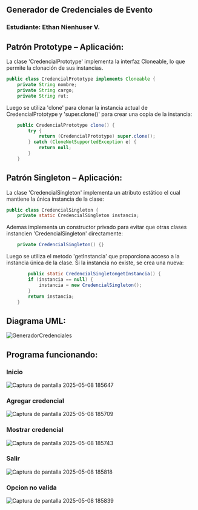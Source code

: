 ## Generador de Credenciales de Evento

### Estudiante: Ethan Nienhuser V.

## Patrón Prototype – Aplicación:
La clase 'CredencialPrototype' implementa la interfaz Cloneable, lo que permite la clonación de sus instancias.
```java
public class CredencialPrototype implements Cloneable {
    private String nombre;
    private String cargo;
    private String rut;
```

Luego se utiliza 'clone' para clonar la instancia actual de CredencialPrototype y 'super.clone()' para crear una copia de la instancia:

```java
    public CredencialPrototype clone() {
        try {
            return (CredencialPrototype) super.clone();
        } catch (CloneNotSupportedException e) {
            return null;
        }
    }
```
## Patrón Singleton – Aplicación:
La clase 'CredencialSingleton' implementa un atributo estático el cual mantiene la única instancia de la clase:
```java
public class CredencialSingleton {
    private static CredencialSingleton instancia;
```

Ademas implementa un constructor privado para evitar que otras clases instancien 'CredencialSingleton' directamente:
```java
    private CredencialSingleton() {}
```

Luego se utiliza el metodo 'getInstancia' que proporciona acceso a la instancia única de la clase. Si la instancia no existe, se crea una nueva:

```java
        public static CredencialSingletongetInstancia() {
        if (instancia == null) {
            instancia = new CredencialSingleton();
        }
        return instancia;
    }
```
## Diagrama UML:
![GeneradorCredenciales](https://github.com/user-attachments/assets/68d7cd31-1e27-4c52-a4ff-1072347770b6)

## Programa funcionando:
### Inicio
![Captura de pantalla 2025-05-08 185647](https://github.com/user-attachments/assets/7e3f1c5f-d6dd-4f7d-9bf2-92c02311d404)
### Agregar credencial
![Captura de pantalla 2025-05-08 185709](https://github.com/user-attachments/assets/21491cfb-c356-4de3-8a9d-c7e49d131cf0)
### Mostrar credencial
![Captura de pantalla 2025-05-08 185743](https://github.com/user-attachments/assets/a9ac8f01-7c59-4355-b9b3-298312c03581)
### Salir
![Captura de pantalla 2025-05-08 185818](https://github.com/user-attachments/assets/c425831a-aae2-408d-8406-7fdf7d9fe264)
### Opcion no valida
![Captura de pantalla 2025-05-08 185839](https://github.com/user-attachments/assets/e4bfc428-2f47-467b-8deb-ee1dbc343e57)


